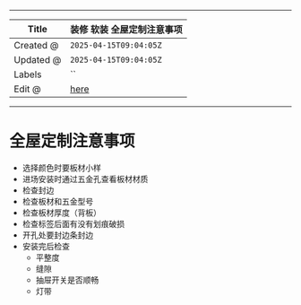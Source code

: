 -----

| Title     | 装修 软装 全屋定制注意事项                                   |
| --------- | ------------------------------------------------ |
| Created @ | `2025-04-15T09:04:05Z`                           |
| Updated @ | `2025-04-15T09:04:05Z`                           |
| Labels    | \`\`                                             |
| Edit @    | [here](https://github.com/junxnone/F/issues/107) |

-----

# 全屋定制注意事项

  - 选择颜色时要板材小样
  - 进场安装时通过五金孔查看板材材质
  - 检查封边
  - 检查板材和五金型号
  - 检查板材厚度（背板）
  - 检查标签后面有没有划痕破损
  - 开孔处要封边条封边
  - 安装完后检查
      - 平整度
      - 缝隙
      - 抽屉开关是否顺畅
      - 灯带
